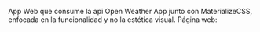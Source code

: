 App Web que consume la api Open Weather App junto con MaterializeCSS, enfocada en la funcionalidad y no la estética visual.
Página web:
